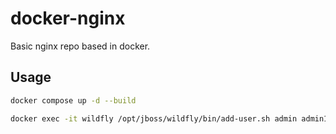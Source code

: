 # docker-nginx
Basic nginx repo based in docker.

## Usage


```bash
docker compose up -d --build

docker exec -it wildfly /opt/jboss/wildfly/bin/add-user.sh admin admin123 --silent
```